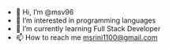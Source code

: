 - 👋 Hi, I’m @msv96
- 👀 I’m interested in programming languages
- 🌱 I’m currently learning Full Stack Developer
- 📫 How to reach me msrini1100@gmail.com
